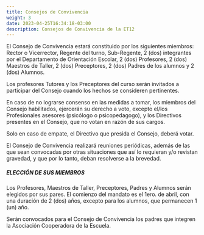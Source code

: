 ```yaml
---
title: Consejos de Convivencia
weight: 3
date: 2023-04-25T16:34:18-03:00
description: Consejos de Convivencia de la ET12
---
```



El Consejo de Convivencia estará constituido por los siguientes miembros: Rector o Vicerrector, Regente del turno, Sub-Regente, 2 (dos) integrantes por el Departamento de Orientación Escolar, 2 (dos) Profesores, 2 (dos) Maestros de Taller, 2 (dos) Preceptores, 2 (dos) Padres de los alumnos y 2 (dos) Alumnos.

Los profesores Tutores y los Preceptores del curso serán invitados a participar del Consejo cuando los hechos se consideren pertinentes.

En caso de no lograrse consenso en las medidas a tomar, los miembros del Consejo habilitados, ejercerán su derecho a voto, excepto el/los Profesionales asesores (psicólogo o psicopedagogo), y los Directivos presentes en el Consejo, que no votan en razón de sus cargos.

Solo en caso de empate, el Directivo que presida el Consejo, deberá votar.

El Consejo de Convivencia realizará reuniones periódicas, además de las que sean convocadas por otras situaciones que así lo requieran y/o revistan gravedad, y que por lo tanto, deban resolverse a la brevedad.

##### ELECCIÓN DE SUS MIEMBROS #####

Los Profesores, Maestros de Taller, Preceptores, Padres y Alumnos serán elegidos por sus pares. El comienzo del mandato es el 1ero. de abril, con una duración de 2 (dos) años, excepto para los alumnos, que permanecen 1 (un) año.

Serán convocados para el Consejo de Convivencia los padres que integren la Asociación Cooperadora de la Escuela.